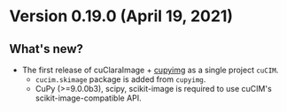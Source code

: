 # Version 0.19.0 (April 19, 2021)

## What's new?

- The first release of cuClaraImage + [cupyimg](https://github.com/mritools/cupyimg) as a single project `cuCIM`.
  - `cucim.skimage` package is added from `cupyimg`.
  - CuPy (>=9.0.0b3), scipy, scikit-image is required to use cuCIM's scikit-image-compatible API.
